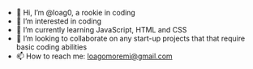 - 👋 Hi, I’m @loag0, a rookie in coding
- 👀 I’m interested in coding
- 🌱 I’m currently learning JavaScript, HTML and CSS
- 💞️ I’m looking to collaborate on any start-up projects that that require basic coding abilities 
- 📫 How to reach me: loagomoremi@gmail.com

<!---
loag0/loag0 is a ✨ special ✨ repository because its `README.md` (this file) appears on your GitHub profile.
You can click the Preview link to take a look at your changes.
--->
